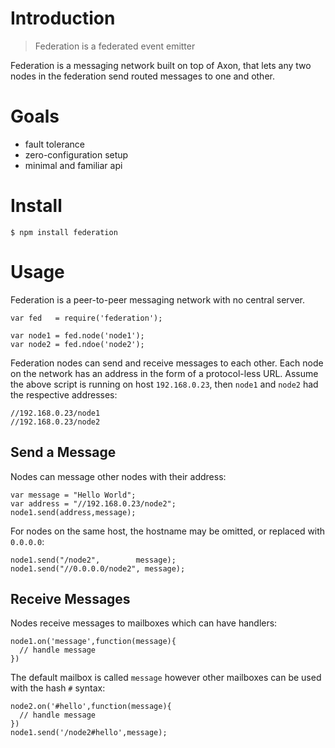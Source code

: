 # Introduction

> Federation is a federated event emitter

Federation is a messaging network built on top of Axon,
that lets any two nodes in the federation send routed messages to one and other.

# Goals

- fault tolerance
- zero-configuration setup
- minimal and familiar api

# Install

    $ npm install federation

# Usage

Federation is a peer-to-peer messaging network with no central server.

    var fed   = require('federation');
    
    var node1 = fed.node('node1');
    var node2 = fed.ndoe('node2');

Federation nodes can send and receive messages to each other.
Each node on the network has an address in the form of a protocol-less URL.
Assume the above script is running on host `192.168.0.23`,
then `node1` and `node2` had the respective addresses:

    //192.168.0.23/node1
    //192.168.0.23/node2

## Send a Message

Nodes can message other nodes with their address:

    var message = "Hello World";
    var address = "//192.168.0.23/node2";
    node1.send(address,message);

For nodes on the same host, the hostname may be omitted, or replaced with `0.0.0.0`:

    node1.send("/node2",        message);
    node1.send("//0.0.0.0/node2", message);

## Receive Messages

Nodes receive messages to mailboxes which can have handlers:

    node1.on('message',function(message){
      // handle message
    })

The default mailbox is called `message` however other mailboxes can be used with the hash `#` syntax:

    node2.on('#hello',function(message){
      // handle message
    })
    node1.send('/node2#hello',message);

